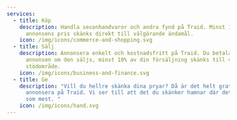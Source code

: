 ```yaml
---
services:
  - title: Köp
    description: Handla seconhandvaror och andra fynd på Traid. Minst 10% av
      annonsens pris skänks direkt till välgörande ändamål.
    icon: /img/icons/commerce-and-shopping.svg
  - title: Sälj
    description: Annonsera enkelt och kostnadsfritt på Traid. Du betalar endast för
      annonsen om den säljs, minst 10% av din försäljning skänks till valfritt
      stödområde.
    icon: /img/icons/business-and-finance.svg
  - title: Ge
    description: "Vill du hellre skänka dina pryar? Då är det helt gratis att
      annonsera på Traid. Vi ser till att det du skänker hamnar där det behövs
      som mest. "
    icon: /img/icons/hand.svg
---
```

